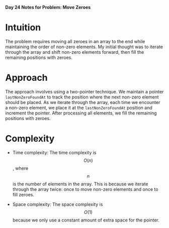 **Day 24 Notes for Problem: Move Zeroes**

# Intuition
The problem requires moving all zeroes in an array to the end while maintaining the order of non-zero elements. My initial thought was to iterate through the array and shift non-zero elements forward, then fill the remaining positions with zeroes.

# Approach
The approach involves using a two-pointer technique. We maintain a pointer `lastNonZeroFoundAt` to track the position where the next non-zero element should be placed. As we iterate through the array, each time we encounter a non-zero element, we place it at the `lastNonZeroFoundAt` position and increment the pointer. After processing all elements, we fill the remaining positions with zeroes.

# Complexity
- Time complexity:
  The time complexity is $$O(n)$$, where $$n$$ is the number of elements in the array. This is because we iterate through the array twice: once to move non-zero elements and once to fill zeroes.

- Space complexity:
  The space complexity is $$O(1)$$ because we only use a constant amount of extra space for the pointer.
